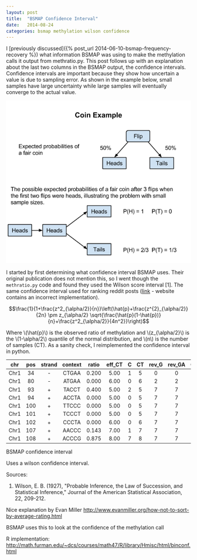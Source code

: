 ```yaml
---
layout: post
title:  "BSMAP Confidence Interval"
date:   2014-08-24
categories: bsmap methylation wilson confidence
---
```


I [previously discussed]({% post_url 2014-06-10-bsmap-frequency-recovery %}) what information BSMAP was using to make the methylation calls it output from methratio.py. This post follows up with an explanation about the last two columns in the BSMAP output, the confidence intervals. Confidence intervals are important because they show how uncertain a value is due to sampling error. As shown in the example below, small samples have large uncertainty while large samples will eventually converge to the actual value.

![coin example](/assets/coin_example.png)

I started by first determining what confidence interval BSMAP uses. Their original publication does not mention this, so I went though the `methratio.py` code and found they used the Wilson score interval [1]. The same confidence interval used for ranking reddit posts ([link](http://amix.dk/blog/post/19588) - website contains an incorrect implementation).

$$\frac{1}{1+\frac{z^2_{\alpha/2}}{n}}\left(\hat{p}+\frac{z^{2}_{\alpha/2}}{2n} \pm z_{\alpha/2} \sqrt{\frac{\hat{p}(1-\hat{p})}{n}+\frac{z^2_{\alpha/2}}{4n^2}}\right)$$

Where \\(\hat{p}\\) is the observed ratio of methylation and \\(z_{\alpha/2}\\) is the \\(1-\alpha/2\\) quantile of the normal distribution, and \\(n\\) is the number of samples (CT). As a sanity check, I reimplemented the confidence interval in python.




| chr | pos | strand | context | ratio | eff_CT | C | CT | rev_G | rev_GA | CI_lower | CI_upper |
|:---:|:---:|:------:|:-------:|:-----:|:------------:|:-------:|:--------:|:-----------:|:------------:|:--------:|:--------:|
| Chr1 | 34 | - | CTGAA | 0.200 | 5.00 | 1 | 5 | 0 | 0 | 0.036 | 0.624 |
| Chr1 | 80 | - | ATGAA | 0.000 | 6.00 | 0 | 6 | 2 | 2 | 0.000 | 0.390 |
| Chr1 | 93 | + | TACCT | 0.400 | 5.00 | 2 | 5 | 7 | 7 | 0.118 | 0.769 |
| Chr1 | 94 | + | ACCTA | 0.000 | 5.00 | 0 | 5 | 7 | 7 | -0.000 | 0.434 |
| Chr1 | 100 | + | TTCCC | 0.000 | 5.00 | 0 | 5 | 7 | 7 | -0.000 | 0.434 |
| Chr1 | 101 | + | TCCCT | 0.000 | 5.00 | 0 | 5 | 7 | 7 | -0.000 | 0.434 |
| Chr1 | 102 | + | CCCTA | 0.000 | 6.00 | 0 | 6 | 7 | 7 | 0.000 | 0.390 |
| Chr1 | 107 | + | AACCC | 0.143 | 7.00 | 1 | 7 | 7 | 7 | 0.026 | 0.513 |
| Chr1 | 108 | + | ACCCG | 0.875 | 8.00 | 7 | 8 | 7 | 7 | 0.529 | 0.978 |

BSMAP confidence interval

Uses a wilson confidence interval.

Sources:
1. Wilson, E. B. (1927), "Probable Inference, the Law of Succession, and Statistical Inference," Journal of the American Statistical Association, 22, 209-212.

Nice explanation by Evan Miller
http://www.evanmiller.org/how-not-to-sort-by-average-rating.html

BSMAP uses this to look at the confidence of the methylation call

R implementation:
http://math.furman.edu/~dcs/courses/math47/R/library/Hmisc/html/binconf.html

